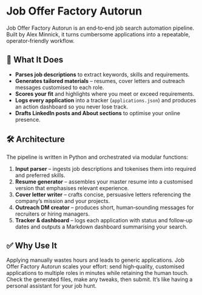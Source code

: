 
# Job Offer Factory Autorun

Job Offer Factory Autorun is an end‑to‑end job search automation pipeline.  Built by Alex Minnick, it turns cumbersome applications into a repeatable, operator‑friendly workflow.

## 🎯 What It Does

* **Parses job descriptions** to extract keywords, skills and requirements.
* **Generates tailored materials** – resumes, cover letters and outreach messages customised to each role.
* **Scores your fit** and highlights where you meet or exceed requirements.
* **Logs every application** into a tracker (`applications.json`) and produces an action dashboard so you never lose track.
* **Drafts LinkedIn posts and About sections** to optimise your online presence.

## 🛠 Architecture

The pipeline is written in Python and orchestrated via modular functions:

1. **Input parser** – ingests job descriptions and tokenises them into required and preferred skills.
2. **Resume generator** – assembles your master resume into a customised version that emphasises relevant experience.
3. **Cover letter writer** – crafts concise, persuasive letters referencing the company’s mission and your projects.
4. **Outreach DM creator** – produces short, human‑sounding messages for recruiters or hiring managers.
5. **Tracker & dashboard** – logs each application with status and follow‑up dates and outputs a Markdown dashboard summarising your search.

## ✅ Why Use It

Applying manually wastes hours and leads to generic applications.  Job Offer Factory Autorun scales your effort: send high‑quality, customised applications to multiple roles in minutes while retaining the human touch.  Check the generated files, make any tweaks, then submit.  It’s like having a personal assistant for your job hunt.
